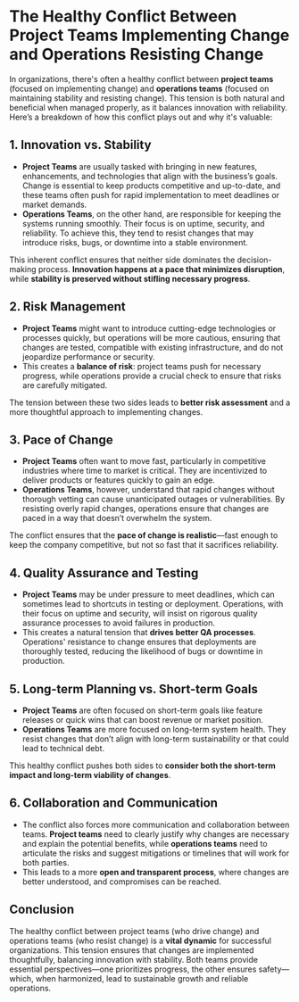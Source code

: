 # The Healthy Conflict Between Project Teams Implementing Change and Operations Resisting Change

In organizations, there's often a healthy conflict between **project teams** (focused on implementing change) and **operations teams** (focused on maintaining stability and resisting change). This tension is both natural and beneficial when managed properly, as it balances innovation with reliability. Here’s a breakdown of how this conflict plays out and why it's valuable:

## 1. Innovation vs. Stability
- **Project Teams** are usually tasked with bringing in new features, enhancements, and technologies that align with the business’s goals. Change is essential to keep products competitive and up-to-date, and these teams often push for rapid implementation to meet deadlines or market demands.
- **Operations Teams**, on the other hand, are responsible for keeping the systems running smoothly. Their focus is on uptime, security, and reliability. To achieve this, they tend to resist changes that may introduce risks, bugs, or downtime into a stable environment.

This inherent conflict ensures that neither side dominates the decision-making process. **Innovation happens at a pace that minimizes disruption**, while **stability is preserved without stifling necessary progress**.

## 2. Risk Management
- **Project Teams** might want to introduce cutting-edge technologies or processes quickly, but operations will be more cautious, ensuring that changes are tested, compatible with existing infrastructure, and do not jeopardize performance or security.
- This creates a **balance of risk**: project teams push for necessary progress, while operations provide a crucial check to ensure that risks are carefully mitigated.

The tension between these two sides leads to **better risk assessment** and a more thoughtful approach to implementing changes.

## 3. Pace of Change
- **Project Teams** often want to move fast, particularly in competitive industries where time to market is critical. They are incentivized to deliver products or features quickly to gain an edge.
- **Operations Teams**, however, understand that rapid changes without thorough vetting can cause unanticipated outages or vulnerabilities. By resisting overly rapid changes, operations ensure that changes are paced in a way that doesn’t overwhelm the system.

The conflict ensures that the **pace of change is realistic**—fast enough to keep the company competitive, but not so fast that it sacrifices reliability.

## 4. Quality Assurance and Testing
- **Project Teams** may be under pressure to meet deadlines, which can sometimes lead to shortcuts in testing or deployment. Operations, with their focus on uptime and security, will insist on rigorous quality assurance processes to avoid failures in production.
- This creates a natural tension that **drives better QA processes**. Operations' resistance to change ensures that deployments are thoroughly tested, reducing the likelihood of bugs or downtime in production.

## 5. Long-term Planning vs. Short-term Goals
- **Project Teams** are often focused on short-term goals like feature releases or quick wins that can boost revenue or market position.
- **Operations Teams** are more focused on long-term system health. They resist changes that don’t align with long-term sustainability or that could lead to technical debt.

This healthy conflict pushes both sides to **consider both the short-term impact and long-term viability of changes**.

## 6. Collaboration and Communication
- The conflict also forces more communication and collaboration between teams. **Project teams** need to clearly justify why changes are necessary and explain the potential benefits, while **operations teams** need to articulate the risks and suggest mitigations or timelines that will work for both parties.
- This leads to a more **open and transparent process**, where changes are better understood, and compromises can be reached.

## Conclusion
The healthy conflict between project teams (who drive change) and operations teams (who resist change) is a **vital dynamic** for successful organizations. This tension ensures that changes are implemented thoughtfully, balancing innovation with stability. Both teams provide essential perspectives—one prioritizes progress, the other ensures safety—which, when harmonized, lead to sustainable growth and reliable operations.
